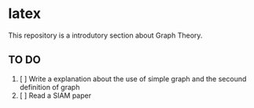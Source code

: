 # latex
This repository is a introdutory section about Graph Theory.


## TO DO


1. [ ] Write a explanation about the use of simple graph and the secound definition of graph
1. [ ] Read a SIAM paper